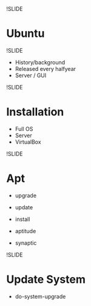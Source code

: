 !SLIDE

Ubuntu
======

!SLIDE

* History/background
* Released every halfyear
* Server / GUI

!SLIDE

Installation
============

* Full OS
* Server
* VirtualBox

!SLIDE

Apt
===

* upgrade
* update
* install

* aptitude
* synaptic

!SLIDE 

Update System
=============

* do-system-upgrade
